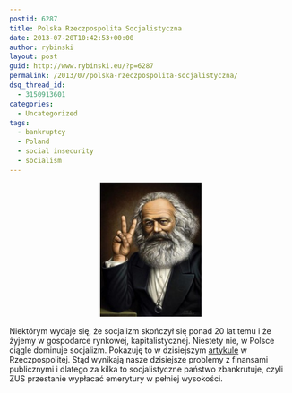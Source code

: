 ```yaml
---
postid: 6287
title: Polska Rzeczpospolita Socjalistyczna
date: 2013-07-20T10:42:53+00:00
author: rybinski
layout: post
guid: http://www.rybinski.eu/?p=6287
permalink: /2013/07/polska-rzeczpospolita-socjalistyczna/
dsq_thread_id:
  - 3150913601
categories:
  - Uncategorized
tags:
  - bankruptcy
  - Poland
  - social insecurity
  - socialism
---
```

<p style="text-align: center;">
  <a href="/uploads/2013/07/Marks.jpg"><img class=" wp-image-6288 aligncenter" title="Marks" src="/uploads/2013/07/Marks-226x300.jpg" alt="" width="181" height="240" /></a>
</p>

Niektórym wydaje się, że socjalizm skończył się ponad 20 lat temu i że żyjemy w gospodarce rynkowej, kapitalistycznej. Niestety nie, w Polsce ciągle dominuje socjalizm. Pokazuję to w dzisiejszym [artykule](http://www.ekonomia.rp.pl/artykul/706249,1031449-Polska-Rzeczpospolita-Socjalistyczna.html) w Rzeczpospolitej. Stąd wynikają nasze dzisiejsze problemy z finansami publicznymi i dlatego za kilka to socjalistyczne państwo zbankrutuje, czyli ZUS przestanie wypłacać emerytury w pełniej wysokości.
